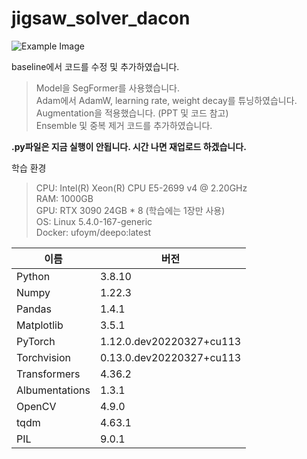 # jigsaw_solver_dacon

![Example Image]([https://dacon.s3.ap-northeast-2.amazonaws.com/attach/talkboard/236207/495721/1708044003398627.png](https://github.com/co1dtype/jigsaw_solver_dacon/blob/main/img/1708044003398627%20(1).png?raw=true))

baseline에서 코드를 수정 및 추가하였습니다.
> Model을 SegFormer를 사용했습니다.  
> Adam에서 AdamW, learning rate, weight decay를 튜닝하였습니다. 
> Augmentation을 적용했습니다. (PPT 및 코드 참고)  
> Ensemble 및 중복 제거 코드를 추가하였습니다.

**.py파일은 지금 실행이 안됩니다. 시간 나면 재업로드 하겠습니다.**


학습 환경
> CPU: Intel(R) Xeon(R) CPU E5-2699 v4 @ 2.20GHz  
> RAM: 1000GB  
> GPU: RTX 3090 24GB * 8 (학습에는 1장만 사용)  
> OS: Linux 5.4.0-167-generic  
> Docker: ufoym/deepo:latest

| 이름            | 버전                            |
|-----------------|---------------------------------|
| Python          | 3.8.10                          |
| Numpy           | 1.22.3                          |
| Pandas          | 1.4.1                           |
| Matplotlib      | 3.5.1                           |
| PyTorch         | 1.12.0.dev20220327+cu113        |
| Torchvision     | 0.13.0.dev20220327+cu113        |
| Transformers    | 4.36.2                          |
| Albumentations  | 1.3.1                           |
| OpenCV          | 4.9.0                           |
| tqdm            | 4.63.1                          |
| PIL             | 9.0.1                           |




